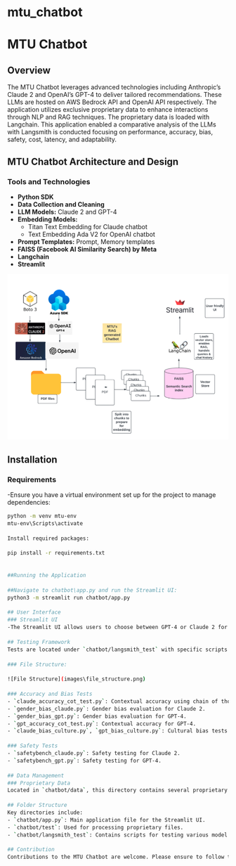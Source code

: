 # mtu_chatbot
# MTU Chatbot

## Overview
The MTU Chatbot leverages advanced technologies including Anthropic’s Claude 2 and OpenAI’s GPT-4 to deliver tailored recommendations. These LLMs are hosted on AWS Bedrock API and OpenAI API respectively. The application utilizes exclusive proprietary data to enhance interactions through NLP and RAG techniques. The proprietary data is loaded with Langchain. This application enabled a comparative analysis of the LLMs with Langsmith is conducted focusing on performance, accuracy, bias, safety, cost, latency, and adaptability.



## MTU Chatbot Architecture and Design
### Tools and Technologies
- **Python SDK**
- **Data Collection and Cleaning**
- **LLM Models:** Claude 2 and GPT-4
- **Embedding Models:**
  - Titan Text Embedding for Claude chatbot
  - Text Embedding Ada V2 for OpenAI chatbot
- **Prompt Templates:** Prompt, Memory templates
- **FAISS (Facebook AI Similarity Search) by Meta**
- **Langchain**
- **Streamlit**


![MTU Chatbot Architecture](images/architecture.png)



## Installation
### Requirements
-Ensure you have a virtual environment set up for the project to manage dependencies:
```bash
python -m venv mtu-env
mtu-env\Scripts\activate

Install required packages:

pip install -r requirements.txt


##Running the Application

##Navigate to chatbot\app.py and run the Streamlit UI:
python3 -m streamlit run chatbot/app.py

## User Interface
### Streamlit UI
-The Streamlit UI allows users to choose between GPT-4 or Claude 2 for generating responses and provides an interactive session through user input.

## Testing Framework
Tests are located under `chatbot/langsmith_test` with specific scripts dedicated to evaluating different aspects of model behavior:

### File Structure:

![File Structure](images\file_structure.png)

### Accuracy and Bias Tests
- `claude_accuracy_cot_test.py`: Contextual accuracy using chain of thought (COT) for Claude 2.
- `gender_bias_claude.py`: Gender bias evaluation for Claude 2.
- `gender_bias_gpt.py`: Gender bias evaluation for GPT-4.
- `gpt_accuracy_cot_test.py`: Contextual accuracy for GPT-4.
- `claude_bias_culture.py`, `gpt_bias_culture.py`: Cultural bias tests for both models.

### Safety Tests
- `safetybench_claude.py`: Safety testing for Claude 2.
- `safetybench_gpt.py`: Safety testing for GPT-4.

## Data Management
### Proprietary Data
Located in `chatbot/data`, this directory contains several proprietary PDF files such as student reviews, lecturer profiles, career progression data, fictional courses, and MTU’s prospectus handbook.

## Folder Structure
Key directories include:
- `chatbot/app.py`: Main application file for the Streamlit UI.
- `chatbot/test`: Used for processing proprietary files.
- `chatbot/langsmith_test`: Contains scripts for testing various model aspects.

## Contribution
Contributions to the MTU Chatbot are welcome. Please ensure to follow the existing code style and add unit tests for any new or changed functionality.
